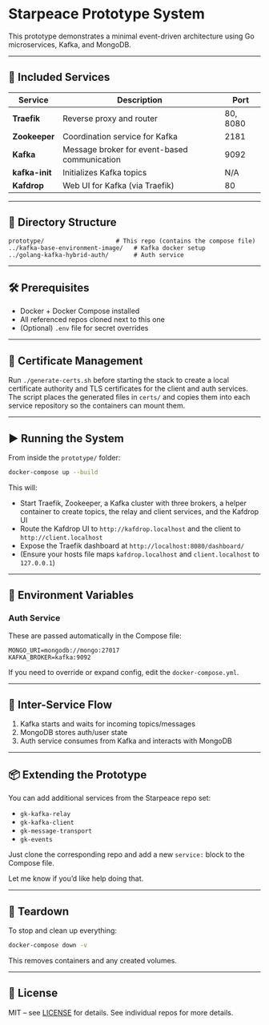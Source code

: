 
# Starpeace Prototype System

This prototype demonstrates a minimal event-driven architecture using Go microservices, Kafka, and MongoDB.

---

## 🚀 Included Services

| Service       | Description                                  | Port |
|---------------|----------------------------------------------|------|
| **Traefik**   | Reverse proxy and router                     | 80, 8080 |
| **Zookeeper** | Coordination service for Kafka               | 2181 |
| **Kafka**     | Message broker for event-based communication | 9092 |
| **kafka-init**| Initializes Kafka topics                      | N/A |
| **Kafdrop**   | Web UI for Kafka (via Traefik)               | 80 |

---

## 🧱 Directory Structure

```
prototype/                    # This repo (contains the compose file)
../kafka-base-environment-image/   # Kafka docker setup
../golang-kafka-hybrid-auth/       # Auth service
```

---

## 🛠 Prerequisites

- Docker + Docker Compose installed
- All referenced repos cloned next to this one
- (Optional) `.env` file for secret overrides

---

## 🔐 Certificate Management

Run `./generate-certs.sh` before starting the stack to create a local
certificate authority and TLS certificates for the client and auth
services. The script places the generated files in `certs/` and copies
them into each service repository so the containers can mount them.

---

## ▶️ Running the System

From inside the `prototype/` folder:

```bash
docker-compose up --build
```

This will:
- Start Traefik, Zookeeper, a Kafka cluster with three brokers, a helper container to create topics, the relay and client services, and the Kafdrop UI
- Route the Kafdrop UI to `http://kafdrop.localhost` and the client to `http://client.localhost`
- Expose the Traefik dashboard at `http://localhost:8080/dashboard/`
- (Ensure your hosts file maps `kafdrop.localhost` and `client.localhost` to `127.0.0.1`)

---

## 🔌 Environment Variables

### Auth Service
These are passed automatically in the Compose file:

```env
MONGO_URI=mongodb://mongo:27017
KAFKA_BROKER=kafka:9092
```

If you need to override or expand config, edit the `docker-compose.yml`.

---

## 🔄 Inter-Service Flow

1. Kafka starts and waits for incoming topics/messages
2. MongoDB stores auth/user state
3. Auth service consumes from Kafka and interacts with MongoDB

---

## 📦 Extending the Prototype

You can add additional services from the Starpeace repo set:

- `gk-kafka-relay`
- `gk-kafka-client`
- `gk-message-transport`
- `gk-events`

Just clone the corresponding repo and add a new `service:` block to the Compose file.

Let me know if you’d like help doing that.

---

## 🧹 Teardown

To stop and clean up everything:

```bash
docker-compose down -v
```

This removes containers and any created volumes.

---

## 📄 License

MIT – see [LICENSE](LICENSE.md) for details. See individual repos for more details.
